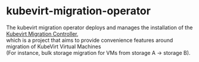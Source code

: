 # kubevirt-migration-operator

The kubevirt migration operator deploys and manages the installation of the [Kubevirt Migration Controller](https://github.com/kubevirt/kubevirt-migration-controller),  
which is a project that aims to provide convenience features around migration of KubeVirt Virtual Machines  
(For instance, bulk storage migration for VMs from storage A -> storage B).
